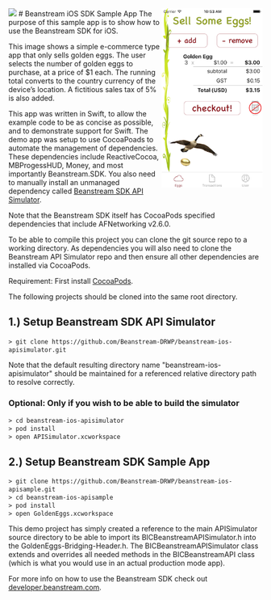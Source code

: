 <img src="http://www.beanstream.com/wp-content/uploads/2015/08/Beanstream-logo.png" />
# Beanstream iOS SDK Sample App
<img align="right" src="screenshot.png" width=200px />
The purpose of this sample app is to show how to use the Beanstream SDK for iOS.
 
This image shows a simple e-commerce type app that only sells golden eggs. The user selects the number of golden eggs to purchase, at a price of $1 each. The running total converts to the country currency of the device’s location. A fictitious sales tax of 5% is also added.
 
This app was written in Swift, to allow the example code to be as concise as possible, and to demonstrate support for Swift. The demo app was setup to use CocoaPoads to automate the management of dependencies. These dependencies include ReactiveCocoa, MBProgessHUD, Money, and most importantly Beanstream.SDK. You also need to manually install an unmanaged dependency called [Beanstream SDK API Simulator](https://github.com/Beanstream-DRWP/beanstream-ios-apisimulator).

Note that the Beanstream SDK itself has CocoaPods specified dependencies that include AFNetworking v2.6.0.

To be able to compile this project you can clone the git source repo to a working directory. As dependencies you will also need to clone the Beanstream API Simulator repo and then ensure all other dependencies are installed via CocoaPods.

Requirement: First install [CocoaPods](https://cocoapods.org).

The following projects should be cloned into the same root directory.

## 1.) Setup Beanstream SDK API Simulator

```
> git clone https://github.com/Beanstream-DRWP/beanstream-ios-apisimulator.git
```

Note that the default resulting directory name "beanstream-ios-apisimulator" should be maintained for a referenced relative directory path to resolve correctly.

### Optional: Only if you wish to be able to build the simulator

```
> cd beanstream-ios-apisimulator
> pod install
> open APISimulator.xcworkspace
```

## 2.) Setup Beanstream SDK Sample App

```
> git clone https://github.com/Beanstream-DRWP/beanstream-ios-apisample.git
> cd beanstream-ios-apisample
> pod install
> open GoldenEggs.xcworkspace
```

This demo project has simply created a reference to the main APISimulator source directory to be able to import its BICBeanstreamAPISimulator.h into the GoldenEggs-Bridging-Header.h. The BICBeanstreamAPISimulator class extends and overrides all needed methods in the BICBeanstreamAPI class (which is what you would use in an actual production mode app).

For more info on how to use the Beanstream SDK check out [developer.beanstream.com](http://developer.beanstream.com).
